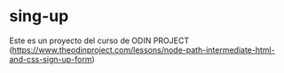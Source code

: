 # sing-up

Este es un proyecto del curso de ODIN PROJECT (https://www.theodinproject.com/lessons/node-path-intermediate-html-and-css-sign-up-form)